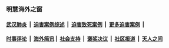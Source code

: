 
### 明慧海外之窗

####  [武汉肺炎](indexes/365.md?t=03250901) &nbsp;|&nbsp;  [迫害案例综述](indexes/328.md?t=03250901) &nbsp;|&nbsp; [迫害致死案例](indexes/277.md?t=03250901)  &nbsp;|&nbsp; [更多迫害案例](indexes/81.md?t=03250901)  &nbsp;|&nbsp; 
####  [时事评论](indexes/19.md?t=03250901) &nbsp;|&nbsp; [海外简讯](indexes/245.md?t=03250901)&nbsp;|&nbsp;  [社会支持](indexes/140.md?t=03250901) &nbsp;|&nbsp; [褒奖决议](indexes/282.md?t=03250901) &nbsp;|&nbsp; [社区报道](indexes/91.md?t=03250901)  &nbsp;|&nbsp; [天人之间](indexes/78.md?t=03250901) 


